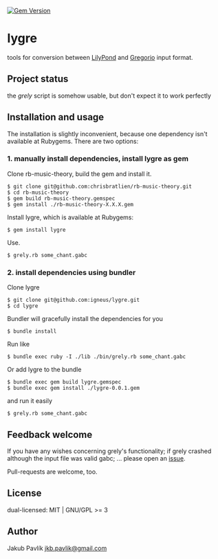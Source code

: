 [![Gem Version](https://badge.fury.io/rb/lygre.svg)](http://badge.fury.io/rb/lygre)

# lygre

tools for conversion between
[LilyPond](http://lilypond.org)
and
[Gregorio](http://home.gna.org/gregorio/gregoriotex/)
input format.

## Project status

the *grely* script is somehow usable, but don't expect it to work perfectly

## Installation and usage

The installation is slightly inconvenient, because one dependency
isn't available at Rubygems. There are two options:

### 1. manually install dependencies, install lygre as gem

Clone rb-music-theory, build the gem and install it.

    $ git clone git@github.com:chrisbratlien/rb-music-theory.git
    $ cd rb-music-theory
    $ gem build rb-music-theory.gemspec
    $ gem install ./rb-music-theory-X.X.X.gem

Install lygre, which is available at Rubygems:

    $ gem install lygre

Use.

    $ grely.rb some_chant.gabc


### 2. install dependencies using bundler

Clone lygre

    $ git clone git@github.com:igneus/lygre.git
    $ cd lygre

Bundler will gracefully install the dependencies for you

    $ bundle install

Run like

    $ bundle exec ruby -I ./lib ./bin/grely.rb some_chant.gabc

Or add lygre to the bundle

    $ bundle exec gem build lygre.gemspec
    $ bundle exec gem install ./lygre-0.0.1.gem

and run it easily

    $ grely.rb some_chant.gabc

## Feedback welcome

If you have any wishes concerning grely's functionality;
if grely crashed although the input file was valid gabc; ...
please open an [issue](https://github.com/igneus/lygre/issues).

Pull-requests are welcome, too.

## License

dual-licensed: MIT | GNU/GPL >= 3

## Author

Jakub Pavlík jkb.pavlik@gmail.com

